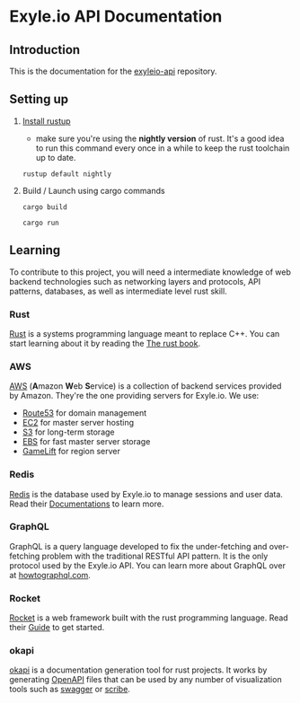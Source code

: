 # Exyle.io API Documentation

## Introduction

This is the documentation for the
[exyleio-api](https://github.com/exyleio/exyleio-api)
repository.

## Setting up

1. [Install rustup](https://www.rust-lang.org/tools/install)

   - make sure you're using the **nightly version** of rust.
     It's a good idea to run this command every once in a while
     to keep the rust toolchain up to date.

   ```
   rustup default nightly
   ```

2. Build / Launch using cargo commands

   ```
   cargo build
   ```

   ```
   cargo run
   ```

## Learning

To contribute to this project, you will need a intermediate knowledge
of web backend technologies such as networking layers and protocols,
API patterns, databases, as well as intermediate level rust skill.

### Rust

[Rust](https://www.rust-lang.org) is a systems programming
language meant to replace C++. You can start learning about it
by reading the [The rust book](https://doc.rust-lang.org/book).

### AWS

[AWS](https://aws.amazon.com) (**A**mazon **W**eb **S**ervice) is a
collection of backend services provided by Amazon. They're the one
providing servers for Exyle.io. We use:

- [Route53](https://aws.amazon.com/route53) for domain management
- [EC2](https://aws.amazon.com/ec2) for master server hosting
- [S3](https://aws.amazon.com/s3) for long-term storage
- [EBS](https://aws.amazon.com/ko/ebs) for fast master server storage
- [GameLift](https://aws.amazon.com/gamelift) for region server

### Redis

[Redis](https://redis.io) is the database used by
Exyle.io to manage sessions and user data. Read their
[Documentations](https://redis.io/docs) to learn more.

### GraphQL

GraphQL is a query language developed to fix the under-fetching and
over-fetching problem with the traditional RESTful API pattern.
It is the only protocol used by the Exyle.io API.
You can learn more about GraphQL over at
[howtographql.com](https://www.howtographql.com/).

### Rocket

[Rocket](https://github.com/SergioBenitez/Rocket) is a web framework
built with the rust programming language. Read their
[Guide](https://rocket.rs/guide) to get started.

### okapi

[okapi](https://github.com/GREsau/okapi) is a documentation generation
tool for rust projects. It works by generating
[OpenAPI](https://spec.openapis.org/oas/v3.0.0) files that can be used by
any number of visualization tools such as
[swagger](https://petstore.swagger.io) or
[scribe](https://demo.scribe.knuckles.wtf).
